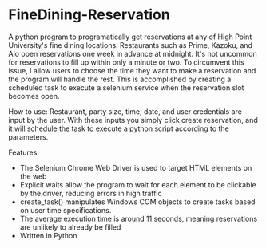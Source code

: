 # FineDining-Reservation
A python program to programatically get reservations at any of High Point University's fine dining locations. Restaurants such as Prime, Kazoku, and Alo open reservations one week in advance at midnight. It's not uncommon for reservations to fill up within only a minute or two. To circumvent this issue, I allow users to choose the time they want to make a reservation and the program will handle the rest. This is accomplished by creating a scheduled task to execute a selenium service when the reservation slot becomes open.

How to use:
Restaurant, party size, time, date, and user credentials are input by the user. With these inputs you simply click create reservation, and it will schedule the task to execute a python script according to the parameters.

Features:
   * The Selenium Chrome Web Driver is used to target HTML elements on the web
   * Explicit waits allow the program to wait for each element to be clickable by the driver, reducing errors in high traffic
   * create_task() manipulates Windows COM objects to create tasks based on user time specifications.
   * The average execution time is around 11 seconds, meaning reservations are unlikely to already be filled
   * Written in Python



